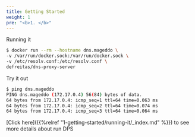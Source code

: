 ```yaml
---
title: Getting Started
weight: 1
pre: "<b>1. </b>"
---
```


Running it

```bash
$ docker run --rm --hostname dns.mageddo \
-v /var/run/docker.sock:/var/run/docker.sock \
-v /etc/resolv.conf:/etc/resolv.conf \
defreitas/dns-proxy-server
```

Try it out

```bash
$ ping dns.mageddo
PING dns.mageddo (172.17.0.4) 56(84) bytes of data.
64 bytes from 172.17.0.4: icmp_seq=1 ttl=64 time=0.063 ms
64 bytes from 172.17.0.4: icmp_seq=2 ttl=64 time=0.074 ms
64 bytes from 172.17.0.4: icmp_seq=3 ttl=64 time=0.064 ms
```

[Click here]({{%relref "1-getting-started/running-it/_index.md" %}}) to see more details about run DPS
